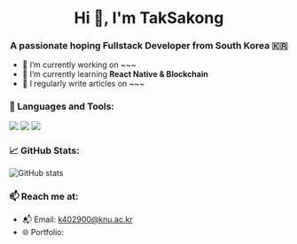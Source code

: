 <h1 align="center">Hi 👋, I'm TakSakong</h1>
<h3 align="center">A passionate hoping Fullstack Developer from South Korea 🇰🇷</h3>

- 🔭 I’m currently working on ~~~
- 🌱 I’m currently learning **React Native & Blockchain**
- 📝 I regularly write articles on ~~~

### 🧰 Languages and Tools:
<p>
  <img src="https://img.shields.io/badge/React_Native-20232A?style=flat&logo=react&logoColor=61DAFB" />
  <img src="https://img.shields.io/badge/Node.js-43853D?style=flat&logo=node.js&logoColor=white" />
  <img src="https://img.shields.io/badge/Java-ED8B00?style=flat&logo=openjdk&logoColor=white" />
</p>

### 📈 GitHub Stats:
![GitHub stats](https://github-readme-stats.vercel.app/api?username=TakSakong&show_icons=true&theme=tokyonight)

### 📫 Reach me at:
- 📬 Email: k402900@knu.ac.kr
- 🌐 Portfolio: 
